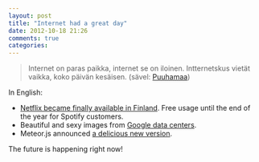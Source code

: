 ```yaml
---
layout: post
title: "Internet had a great day"
date: 2012-10-18 21:26
comments: true
categories:
---
```


> Internet on paras paikka, internet se on iloinen. Intternetskus vietät vaikka, koko päivän kesäisen. (sävel: [Puuhamaa](http://www.youtube.com/watch?feature=player_detailpage&v=ttUnP84N1Tw#t=35s))

In English:

* [Netflix became finally available in Finland](http://www.netflix.fi/spotify). Free usage until the end of the year for Spotify customers.
* Beautiful and sexy images from [Google data centers](http://goo.gl/O0lg8).
* Meteor.js announced [a delicious new version](http://meteor.com/blog/2012/10/18/meteor-050-authentication-user-accounts-new-screencast).

The future is happening right now!



